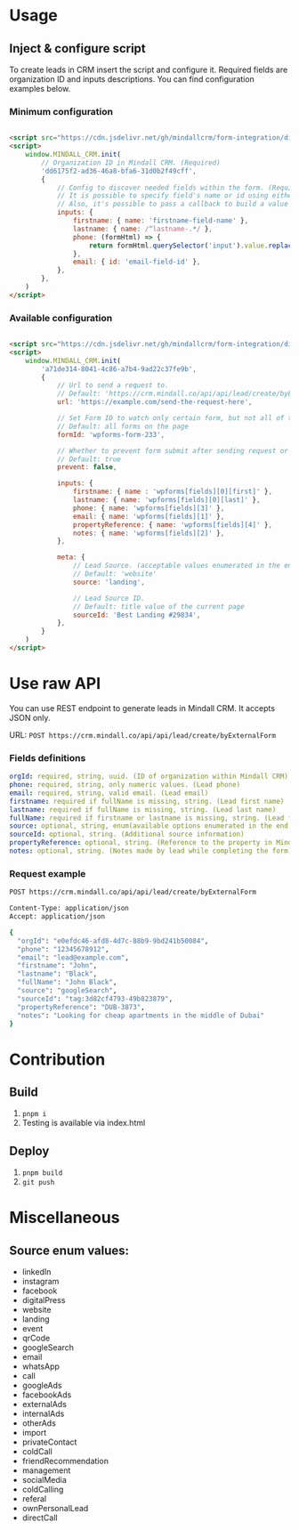 # Usage

## Inject & configure script

To create leads in CRM insert the script and configure it.
Required fields are organization ID and inputs descriptions.
You can find configuration examples below.

### Minimum configuration

```html

<script src="https://cdn.jsdelivr.net/gh/mindallcrm/form-integration/dist/inject.js"></script>
<script>
    window.MINDALL_CRM.init(
        // Organization ID in Mindall CRM. (Required)
        'dd6175f2-ad36-46a8-bfa6-31d0b2f49cff',
        {
            // Config to discover needed fields within the form. (Required)
            // It is possible to specify field's name or id using either RegExp or exact string match.
            // Also, it's possible to pass a callback to build a value manually.
            inputs: {
                firstname: { name: 'firstname-field-name' },
                lastname: { name: /^lastname-.*/ },
                phone: (formHtml) => {
                    return formHtml.querySelector('input').value.replaceAll(/\D/g, '')
                },
                email: { id: 'email-field-id' },
            },
        },
    )
</script>
```

### Available configuration

```html

<script src="https://cdn.jsdelivr.net/gh/mindallcrm/form-integration/dist/inject.js"></script>
<script>
    window.MINDALL_CRM.init(
        'a71de314-8041-4c86-a7b4-9ad22c37fe9b',
        {
            // Url to send a request to.
            // Default: 'https://crm.mindall.co/api/api/lead/create/byExternalForm'
            url: 'https://example.com/send-the-request-here',

            // Set Form ID to watch only certain form, but not all of them.
            // Default: all forms on the page
            formId: 'wpforms-form-233',

            // Whether to prevent form submit after sending request or not.
            // Default: true
            prevent: false,

            inputs: {
                firstname: { name : 'wpforms[fields][0][first]' },
                lastname: { name: 'wpforms[fields][0][last]' },
                phone: { name: 'wpforms[fields][3]' },
                email: { name: 'wpforms[fields][1]' },
                propertyReference: { name: 'wpforms[fields][4]' },
                notes: { name: 'wpforms[fields][2]' },
            },

            meta: {
                // Lead Source. (acceptable values enumerated in the end of this readme)
                // Default: 'website'
                source: 'landing',

                // Lead Source ID.
                // Default: title value of the current page
                sourceId: 'Best Landing #29834',
            },
        }
    )
</script>
```

# Use raw API

You can use REST endpoint to generate leads in Mindall CRM. It accepts JSON only.

URL: `POST https://crm.mindall.co/api/api/lead/create/byExternalForm`

### Fields definitions

```yaml
orgId: required, string, uuid. (ID of organization within Mindall CRM)
phone: required, string, only numeric values. (Lead phone)
email: required, string, valid email. (Lead email)
firstname: required if fullName is missing, string. (Lead first name)
lastname: required if fullName is missing, string. (Lead last name)
fullName: required if firstname or lastname is missing, string. (Lead full name)
source: optional, string, enum(available options enumerated in the end of this readme). (Lead source)
sourceId: optional, string. (Additional source information)
propertyReference: optional, string. (Reference to the property in Mindall CRM)
notes: optional, string. (Notes made by lead while completing the form)
```

### Request example

```bash
POST https://crm.mindall.co/api/api/lead/create/byExternalForm

Content-Type: application/json
Accept: application/json

{
  "orgId": "e0efdc46-afd8-4d7c-88b9-9bd241b50084",
  "phone": "12345678912",
  "email": "lead@example.com",
  "firstname": "John",
  "lastname": "Black",
  "fullName": "John Black",
  "source": "googleSearch",
  "sourceId": "tag:3d82cf4793-49b823879",
  "propertyReference": "DUB-3873",
  "notes": "Looking for cheap apartments in the middle of Dubai"
}
```

# Contribution

## Build

1. `pnpm i`
2. Testing is available via index.html

## Deploy

1. `pnpm build`
2. `git push`

# Miscellaneous

## Source enum values:

- linkedIn
- instagram
- facebook
- digitalPress
- website
- landing
- event
- qrCode
- googleSearch
- email
- whatsApp
- call
- googleAds
- facebookAds
- externalAds
- internalAds
- otherAds
- import
- privateContact
- coldCall
- friendRecommendation
- management
- socialMedia
- coldCalling
- referal
- ownPersonalLead
- directCall